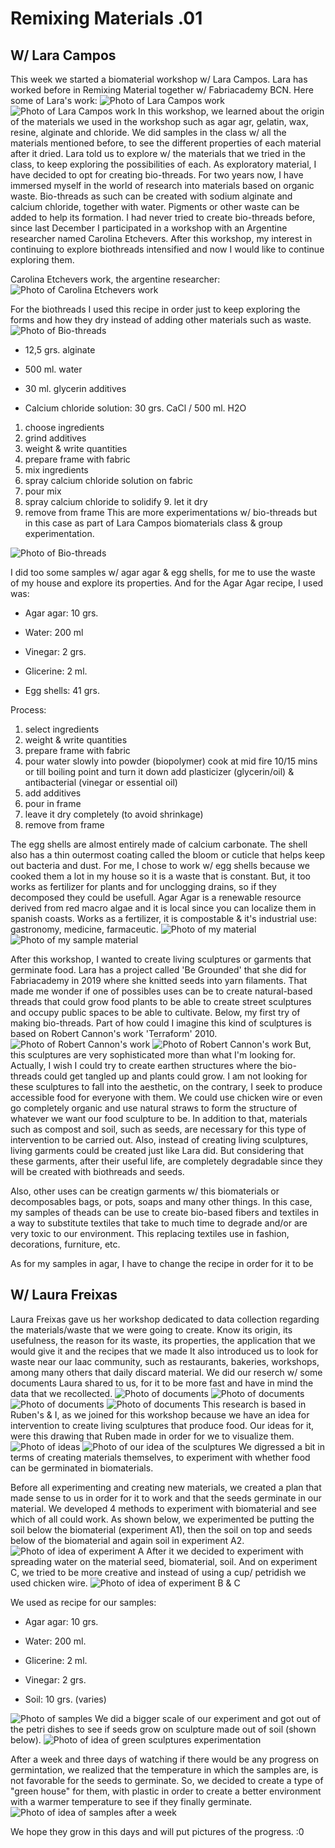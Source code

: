 # Remixing Materials .01
## W/ Lara Campos

This week we started a biomaterial workshop w/ Lara Campos. Lara has worked before in Remixing Material together w/ Fabriacademy BCN. 
Here some of Lara's work:
<img src= "../../images/Lara Campos.png" alt="Photo of Lara Campos work">
<img src= "../../images/Lara.png" alt="Photo of Lara Campos work">
In this workshop, we learned about the origin of the materials we used in the workshop such as agar agr, gelatin, wax, resine, alginate and chloride.
We did samples in the class w/ all the materials mentioned before, to see the different properties of each material after it dried.
Lara told us to explore w/ the materials that we tried in the class, to keep exploring the possibilities of each.
As exploratory material, I have decided to opt for creating bio-threads. For two years now, I have immersed myself in the world of research into materials based on organic waste. Bio-threads as such can be created with sodium alginate and calcium chloride, together with water. Pigments or other waste can be added to help its formation. I had never tried to create bio-threads before, since last December I participated in a workshop with an Argentine researcher named Carolina Etchevers. After this workshop, my interest in continuing to explore biothreads intensified and now I would like to continue exploring them.

Carolina Etchevers work, the argentine researcher:
<img src= "../../images/Carolina.png" alt="Photo of Carolina Etchevers work">


For the biothreads I used this recipe in order just to keep exploring the forms and how they dry instead of adding other materials such as waste.
<img src= "../../images/biothreads copy.jpg" alt="Photo of Bio-threads">

- 12,5 grs. alginate

- 500 ml. water

- 30 ml. glycerin additives

- Calcium chloride solution: 30 grs. CaCl / 500 ml. H2O

1. choose ingredients 
2. grind additives
3. weight & write quantities 
4. prepare frame with fabric
5. mix ingredients
6. spray calcium chloride solution on fabric
7. pour mix
8. spray calcium chloride to solidify 9. let it dry
10. remove from frame
This are more experimentations w/ bio-threads but in this case as part of Lara Campos biomaterials class & group experimentation.
<img src= "../../images/biohilos4.jpg" alt="Photo of Bio-threads">

I did too some samples w/ agar agar & egg shells, for me to use the waste of my house and explore its properties. And for the Agar Agar recipe, I used was:

- Agar agar: 10 grs.

- Water: 200 ml

- Vinegar: 2 grs.

- Glicerine: 2 ml.

- Egg shells: 41 grs.

Process:
1. select ingredients
2. weight & write quantities
3. prepare frame with fabric
4. pour water slowly into powder (biopolymer)
cook at mid fire 10/15 mins or till boiling point and turn it down add plasticizer (glycerin/oil) & antibacterial (vinegar or essential oil)
7. add additives
8. pour in frame
9. leave it dry completely (to avoid shrinkage)
10. remove from frame

The egg shells are almost entirely made of calcium carbonate. The shell also has a thin outermost coating called the bloom or cuticle that helps keep out bacteria and dust.
For me, I chose to work w/ egg shells because we cooked them a lot in my house so it is a waste that is constant. But, it too works as fertilizer for plants and for unclogging drains, so if they decomposed they could be usefull. Agar Agar is a renewable resource derived from red macro algae and it is local since you can localize them in spanish coasts. Works as a fertilizer, it is compostable & it's industrial use: gastronomy, medicine, farmaceutic.
<img src= "../../images/agaragar.jpg" alt="Photo of my material">
<img src= "../../images/agaragar2.jpg" alt="Photo of my sample material">

After this workshop, I wanted to create living sculptures or garments that germinate food. Lara has a project called 'Be Grounded' that she did for Fabriacademy in 2019 where she knitted seeds into yarn filaments. That made me wonder if one of possibles uses can be to create natural-based threads that could grow food plants to be able to create street sculptures and occupy public spaces to be able to cultivate. Below, my first try of making bio-threads. Part of how could I imagine this kind of sculptures is based on Robert Cannon's work 'Terraform' 2010. 
<img src= "../../images/RobertCannon.jpg" alt="Photo of Robert Cannon's work">
<img src= "../../images/RobertCannon2.png" alt="Photo of Robert Cannon's work">
But, this sculptures are very sophisticated more than what I'm looking for. Actually, I wish I could try to create earthen structures where the bio-threads could get tangled up and plants could grow. I am not looking for these sculptures to fall into the aesthetic, on the contrary, I seek to produce accessible food for everyone with them.
We could use chicken wire or even go completely organic and use natural straws to form the structure of whatever we want our food sculpture to be. In addition to that, materials such as compost and soil, such as seeds, are necessary for this type of intervention to be carried out.
Also, instead of creating living sculptures, living garments could be created just like Lara did. But considering that these garments, after their useful life, are completely degradable since they will be created with biothreads and seeds.

Also, other uses can be creatign garments w/ this biomaterials or decomposables bags, or pots, soaps and many other things. In this case, my samples of theads can be use to create bio-based fibers and textiles in a way to substitute textiles that take to much time to degrade and/or are very toxic to our environment. This replacing textiles use in fashion, decorations, furniture, etc.

As for my samples in agar, I have to change the recipe in order for it to be 



## W/ Laura Freixas

Laura Freixas gave us her workshop dedicated to data collection regarding the materials/waste that we were going to create. Know its origin, its usefulness, the reason for its waste, its properties, the application that we would give it and the recipes that we made
It also introduced us to look for waste near our Iaac community, such as restaurants, bakeries, workshops, among many others that daily discard material.
We did our reserch w/ some documents Laura shared to us, for it to be more fast and have in mind the data that we recollected.
<img src= "../../images/Remixing1.jpg" alt="Photo of documents">
<img src= "../../images/Remixin2.jpg" alt="Photo of documents">
<img src= "../../images/Remixin3.jpg" alt="Photo of documents">
<img src= "../../images/Remixing4.jpg" alt="Photo of documents">
This research is based in Ruben's & I, as we joined for this workshop because we have an idea for intervention to create living sculptures that produce food. 
Our ideas for it, were this drawing that Ruben made in order for we to visualize them.
<img src= "../../images/REMix copy.jpg" alt="Photo of ideas">
<img src= "../../images/remiiix.jpg" alt="Photo of our idea of the sculptures">
We digressed a bit in terms of creating materials themselves, to experiment with whether food can be germinated in biomaterials.

Before all experimenting and creating new materials, we created a plan that made sense to us in order for it to work and that the seeds germinate in our material. We developed 4 methods to experiment with biomaterial and see which of all could work.
As shown below, we experimented be putting the soil below the biomaterial (experiment A1), then the soil on top and seeds below of the biomaterial and again soil in experiment A2.
<img src= "../../images/remix6.jpg" alt="Photo of idea of experiment A">
After it we decided to experiment with spreading water on the material seed, biomaterial, soil. And on experiment C, we tried to be more creative and instead of using a cup/ petridish we used chicken wire.
<img src= "../../images/remix.jpg" alt="Photo of idea of experiment B & C">

We used as recipe for our samples:

- Agar agar: 10 grs.

- Water: 200 ml.

- Glicerine: 2 ml.

- Vinegar: 2 grs.

- Soil: 10 grs. (varies)

<img src= "../../images/moldss.jpg" alt="Photo of samples">
We did a bigger scale of our experiment and got out of the petri dishes to see if seeds grow on sculpture made out of soil (shown below). 
<img src= "../../images/sculptures.jpg" alt="Photo of idea of green sculptures experimentation">

After a week and three days of watching if there would be any progress on germintation, we realized that the temperature in which the samples are, is not favorable for the seeds to germinate. So, we decided to create a type of "green house" for them, with plastic in order to create a better environment with a warmer temperature to see if they finally germinate.
<img src= "../../images/weeks.jpg" alt="Photo of idea of samples after a week">

We hope they grow in this days and will put pictures of the progress.
:0



